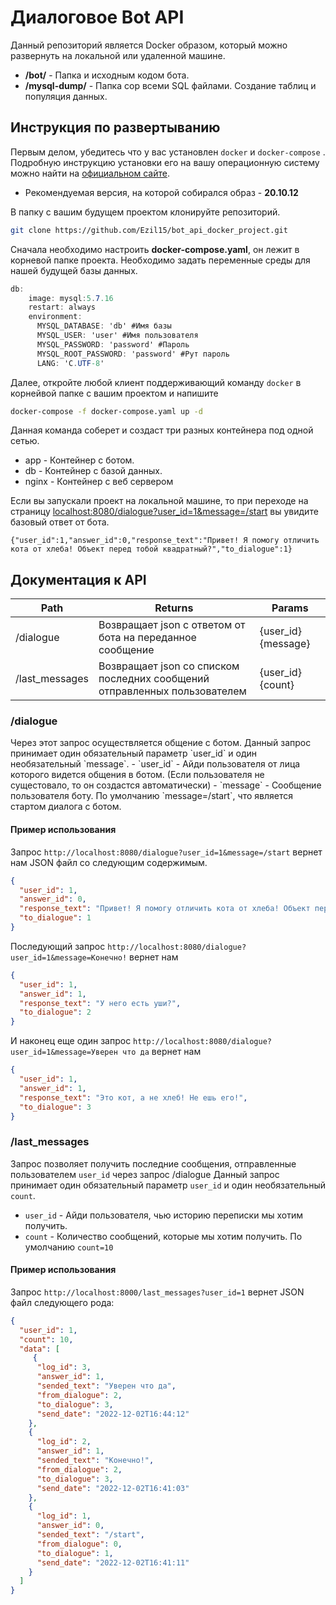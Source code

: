 <h1>Диалоговое Bot API</h1>  
Данный репозиторий является Docker образом, который можно развернуть на локальной или удаленной машине.

- <b>/bot/</b> - Папка и исходным кодом бота.
- <b>/mysql-dump/</b> - Папка сор всеми SQL файлами. Создание таблиц и популяция данных.

## Инструкция по развертыванию 

Первым делом, убедитесь что у вас установлен  `docker` и `docker-compose` . Подробную инструкцию установки его на вашу операционную систему можно найти на [официальном сайте](https://docs.docker.com/engine/install/). 
- Рекомендуемая версия, на которой собирался образ - <b>20.10.12</b>

В папку с вашим будущем проектом клонируйте репозиторий.
```bash
git clone https://github.com/Ezil15/bot_api_docker_project.git
````

Сначала необходимо настроить <b>docker-compose.yaml</b>, он лежит в корневой папке проекта. 
Необходимо задать переменные среды для нашей будущей базы данных.
```csharp
db:
    image: mysql:5.7.16
    restart: always
    environment:
      MYSQL_DATABASE: 'db' #Имя базы
      MYSQL_USER: 'user' #Имя пользователя
      MYSQL_PASSWORD: 'password' #Пароль
      MYSQL_ROOT_PASSWORD: 'password' #Рут пароль
      LANG: 'C.UTF-8'
```

Далее, откройте любой клиент поддерживающий команду `docker` в корнейвой папке с вашим проектом и напишите
```bash
docker-compose -f docker-compose.yaml up -d
```
Данная команда соберет и создаст три разных контейнера под одной сетью. 
- app - Контейнер с ботом.
- db - Контейнер с базой данных.
- nginx - Контейнер c веб сервером

Если вы запускали проект на локальной машине, то при переходе на страницу [localhost:8080/dialogue?user_id=1&message=/start](http://localhost:8080/dialogue?user_id=1&message=/start) вы увидите базовый ответ от бота.
```
{"user_id":1,"answer_id":0,"response_text":"Привет! Я помогу отличить кота от хлеба! Объект перед тобой квадратный?","to_dialogue":1}
```

## Документация к API
| Path | Returns | Params |
| ------ | ------ | ------ |
| /dialogue | Возвращает json c ответом от бота на переданное сообщение |{user_id} {message} |
| /last_messages | Возвращает json cо списком последних сообщений отправленных пользователем |{user_id} {count} |



<h3>/dialogue</h3>
Через этот запрос осуществляется общение с ботом.
Данный запрос принимает один обязательный параметр `user_id` и один необязательный `message`. 
- `user_id` - Айди пользователя от лица которого видется общения в ботом. (Если пользователя не сущестовало, то он создастся автоматически)
- `message` - Сообщение пользователя боту. По умолчанию `message=/start`, что является стартом диалога с ботом.

<h4>Пример использования</h4> 

Запрос `http://localhost:8080/dialogue?user_id=1&message=/start` вернет нам JSON файл со следующим содержимым.

```json
{
  "user_id": 1,
  "answer_id": 0,
  "response_text": "Привет! Я помогу отличить кота от хлеба! Объект перед тобой квадратный?",
  "to_dialogue": 1
}
```

Последующий запрос `http://localhost:8080/dialogue?user_id=1&message=Конечно!` вернет нам

```json
{
  "user_id": 1,
  "answer_id": 1,
  "response_text": "У него есть уши?",
  "to_dialogue": 2
}
```

И наконец еще один запрос `http://localhost:8080/dialogue?user_id=1&message=Уверен что да` вернет нам

```json
{
  "user_id": 1,
  "answer_id": 1,
  "response_text": "Это кот, а не хлеб! Не ешь его!",
  "to_dialogue": 3
}
```

<h3>/last_messages</h3>

Запрос позволяет получить последние сообщения, отправленные пользователем `user_id` через запрос /dialogue
Данный запрос принимает один обязательный параметр `user_id` и один необязательный `count`. 

- `user_id` - Айди пользователя, чью историю переписки мы хотим получить.
- `count` - Количество сообщений, которые мы хотим получить. По умолчанию `count=10`

<h4>Пример использования</h4> 

Запрос `http://localhost:8000/last_messages?user_id=1` вернет JSON файл следующего рода:

```json
{
  "user_id": 1,
  "count": 10,
  "data": [
     {
      "log_id": 3,
      "answer_id": 1,
      "sended_text": "Уверен что да",
      "from_dialogue": 2,
      "to_dialogue": 3,
      "send_date": "2022-12-02T16:44:12"
    },
    {
      "log_id": 2,
      "answer_id": 1,
      "sended_text": "Конечно!",
      "from_dialogue": 2,
      "to_dialogue": 3,
      "send_date": "2022-12-02T16:41:03"
    },
    {
      "log_id": 1,
      "answer_id": 0,
      "sended_text": "/start",
      "from_dialogue": 0,
      "to_dialogue": 1,
      "send_date": "2022-12-02T16:41:11"
    }
  ]
}
```
